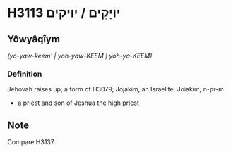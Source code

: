 # H3113 יוֹיָקִים / יויקים

## Yôwyâqîym

_(yo-yaw-keem' | yoh-yaw-KEEM | yoh-ya-KEEM)_

### Definition

Jehovah raises up; a form of H3079; Jojakim, an Israelite; Joiakim; n-pr-m

- a priest and son of Jeshua the high priest

## Note

Compare H3137.
